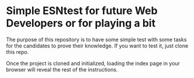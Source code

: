 # Simple ESNtest for future Web Developers or for playing a bit

The purpose of this repository is to have some simple test with some tasks for
the candidates to prove their knowledge.
If you want to test it, just clone this repo.

Once the project is cloned and initialized, loading the index page in your browser will reveal the rest of the instructions.
